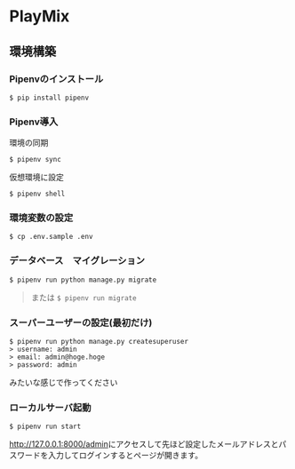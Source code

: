 # PlayMix
## 環境構築
### Pipenvのインストール
```shell
$ pip install pipenv
```

### Pipenv導入
環境の同期
```shell
$ pipenv sync
```

仮想環境に設定
```shell
$ pipenv shell
```

### 環境変数の設定
```shell
$ cp .env.sample .env
```

### データベース　マイグレーション
```shell
$ pipenv run python manage.py migrate
```
> または `$ pipenv run migrate`

### スーパーユーザーの設定(最初だけ)
```shell
$ pipenv run python manage.py createsuperuser
> username: admin
> email: admin@hoge.hoge
> password: admin
```
みたいな感じで作ってください

### ローカルサーバ起動
```shell
$ pipenv run start
```

<a href="http://127.0.0.1:8000/">http://127.0.0.1:8000/admin</a>にアクセスして先ほど設定したメールアドレスとパスワードを入力してログインするとページが開きます。